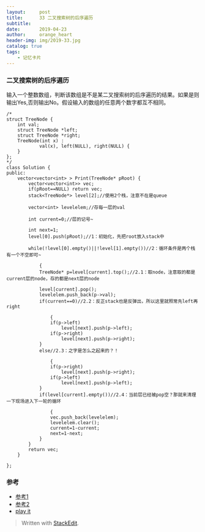 ```yaml
---
layout:     post
title:      33 二叉搜索树的后序遍历
subtitle:  
date:       2019-04-23
author:     orange_heart
header-img: img/2019-33.jpg
catalog: true
tags:
    - 记忆卡片
---
```


### 二叉搜索树的后序遍历


输入一个整数数组，判断该数组是不是某二叉搜索树的后序遍历的结果。如果是则输出Yes,否则输出No。假设输入的数组的任意两个数字都互不相同。


```objc
/*
struct TreeNode {
    int val;
    struct TreeNode *left;
    struct TreeNode *right;
    TreeNode(int x) :
            val(x), left(NULL), right(NULL) {
    }
};
*/
class Solution {
public:
    vector<vector<int> > Print(TreeNode* pRoot) {
        vector<vector<int>> vec;
        if(pRoot==NULL) return vec;
        stack<TreeNode*> level[2];//使用2个栈，注意不在是queue  
        
        vector<int> levelelem;//存每一层的val  
        
        int current=0;//层的记号~  
        
        int next=1;
        level[0].push(pRoot);//1：初始化，先把root放入stack中  
        
        while(!level[0].empty()||!level[1].empty())//2：循环条件是两个栈有一个不空即可~  
        
            {
            TreeNode* p=level[current].top();//2.1：取node，注意取的都是current层的node，存的都是next层的node  
            
            level[current].pop();
            levelelem.push_back(p->val);
            if(current==0)//2.2：反正stack也是反弹出，所以这里就照常先left再right  
            
                {
                if(p->left)
                    level[next].push(p->left);
                if(p->right)
                    level[next].push(p->right);
            }
            else//2.3：之字是怎么之起来的？！  
            
                {
                if(p->right)
                    level[next].push(p->right);
                if(p->left)
                    level[next].push(p->left);
            }
            if(level[current].empty())//2.4：当前层已经被pop空？那就来清理一下现场进入下一轮的循环  
            
                {
                vec.push_back(levelelem);
                levelelem.clear();
                current=1-current;
                next=1-next;
            }
        }
        return vec;
    }
    
};
```
### 参考

- [参考1](https://github.com/zhedahht/CodingInterviewChinese2)
- [参考2](https://github.com/gatieme/CodingInterviews)
- [play it](https://www.nowcoder.com/practice/91b69814117f4e8097390d107d2efbe0?tpId=13&tqId=11212&tPage=3&rp=1&ru=%2Fta%2Fcoding-interviews&qru=%2Fta%2Fcoding-interviews%2Fquestion-ranking)

> Written with [StackEdit](https://stackedit.io/).

<head>
    <script src="https://cdn.mathjax.org/mathjax/latest/MathJax.js?config=TeX-AMS-MML_HTMLorMML" type="text/javascript"></script>
    <script type="text/x-mathjax-config">
        MathJax.Hub.Config({
            tex2jax: {
            skipTags: ['script', 'noscript', 'style', 'textarea', 'pre'],
            inlineMath: [['$','$']]
            }
        });
    </script>
</head>
<!--stackedit_data:
eyJoaXN0b3J5IjpbMTExNzA3MDY4M119
-->